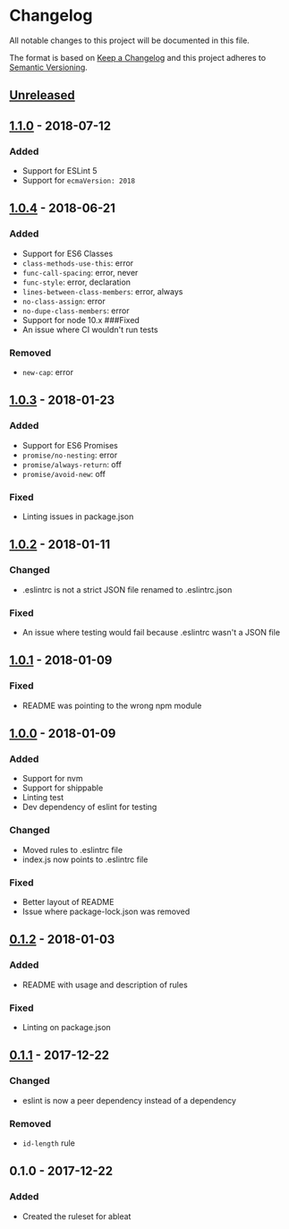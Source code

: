 # Changelog

All notable changes to this project will be documented in this file.

The format is based on [Keep a Changelog](http://keepachangelog.com/en/1.0.0/)
and this project adheres to [Semantic Versioning](http://semver.org/spec/v2.0.0.html).

## [Unreleased]

## [1.1.0] - 2018-07-12
### Added
- Support for ESLint 5
- Support for `ecmaVersion: 2018`

## [1.0.4] - 2018-06-21
### Added
- Support for ES6 Classes
- `class-methods-use-this`: error
- `func-call-spacing`: error, never
- `func-style`: error, declaration
- `lines-between-class-members`: error, always
- `no-class-assign`: error
- `no-dupe-class-members`: error
- Support for node 10.x
###Fixed
- An issue where CI wouldn't run tests
### Removed
- `new-cap`: error

## [1.0.3] - 2018-01-23
### Added
- Support for ES6 Promises
- `promise/no-nesting`: error
- `promise/always-return`: off
- `promise/avoid-new`: off
### Fixed
- Linting issues in package.json

## [1.0.2] - 2018-01-11
### Changed
- .eslintrc is not a strict JSON file renamed to .eslintrc.json
### Fixed
- An issue where testing would fail because .eslintrc wasn't a JSON file

## [1.0.1] - 2018-01-09
### Fixed
- README was pointing to the wrong npm module

## [1.0.0] - 2018-01-09
### Added
- Support for nvm
- Support for shippable
- Linting test
- Dev dependency of eslint for testing
### Changed
- Moved rules to .eslintrc file
- index.js now points to .eslintrc file
### Fixed
- Better layout of README
- Issue where package-lock.json was removed

## [0.1.2] - 2018-01-03
### Added
- README with usage and description of rules
### Fixed
- Linting on package.json

## [0.1.1] - 2017-12-22
### Changed
- eslint is now a peer dependency instead of a dependency
### Removed
- `id-length` rule

## 0.1.0 - 2017-12-22
### Added
- Created the ruleset for ableat

[Unreleased]: https://github.com/ableat/eslint-config-ableat/compare/v1.1.0...HEAD
[1.1.0]: https://github.com/ableat/eslint-config-ableat/compare/v1.0.4...v1.1.0
[1.0.4]: https://github.com/ableat/eslint-config-ableat/compare/v1.0.3...v1.0.4
[1.0.3]: https://github.com/ableat/eslint-config-ableat/compare/v1.0.2...v1.0.3
[1.0.2]: https://github.com/ableat/eslint-config-ableat/compare/v1.0.1...v1.0.2
[1.0.1]: https://github.com/ableat/eslint-config-ableat/compare/v1.0.0...v1.0.1
[1.0.0]: https://github.com/ableat/eslint-config-ableat/compare/v0.1.2...v1.0.0
[0.1.2]: https://github.com/ableat/eslint-config-ableat/compare/v0.1.1...v0.1.2
[0.1.1]: https://github.com/ableat/eslint-config-ableat/compare/v0.1.0...v0.1.1
